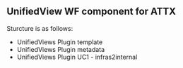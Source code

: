 ## UnifiedView WF component for ATTX

Sturcture is as follows:
* UnifiedViews Plugin template
* UnifiedViews Plugin metadata
* UnifiedViews Plugin UC1 - infras2internal
